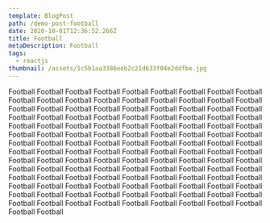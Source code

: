 ```yaml
---
template: BlogPost
path: /demo-post-football
date: 2020-10-01T12:36:52.266Z
title: Football
metaDescription: Football
tags:
  - reactjs
thumbnail: /assets/1c5b1aa3386eeb2c21d633f04e2ddfbe.jpg
---
```

Football Football Football Football Football Football Football Football Football Football Football Football Football Football Football Football Football Football Football Football Football Football Football Football Football Football Football Football Football Football Football Football Football Football Football Football Football Football Football Football Football Football Football Football Football Football Football Football Football Football Football Football Football Football Football Football Football Football Football Football Football Football Football Football Football Football Football Football Football Football Football Football Football Football Football Football Football Football Football Football Football Football Football Football Football Football Football Football Football Football Football Football Football Football Football Football Football Football Football Football Football Football Football Football Football Football Football Football Football Football Football Football Football Football Football Football Football Football Football Football Football Football Football Football Football Football Football Football

